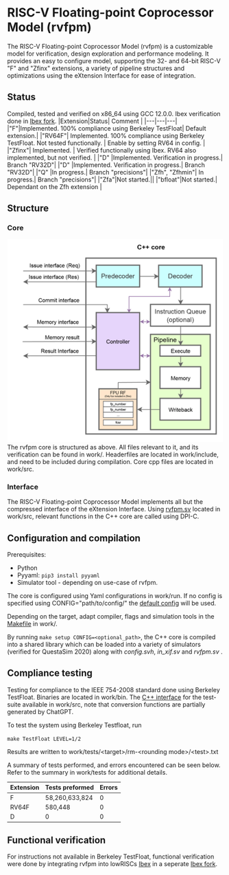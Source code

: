 # RISC-V Floating-point Coprocessor Model (rvfpm)
The RISC-V Floating-point Coprocessor Model (rvfpm) is a customizable model for verification, design exploration and performance modeling. It provides an easy to configure model, supporting the 32- and 64-bit RISC-V "F" and "Zfinx" extensions, a variety of pipeline structures and optimizations using the eXtension Interface for ease of integration.

## Status
Compiled, tested and verified on x86_64 using GCC 12.0.0. Ibex verification done in [Ibex fork](https://github.com/AndreasBakke/rvfpm_ibex_testing).
|Extension|Status| Comment |
|---|---|---|
|"F"|Implemented. 100% compliance using Berkeley TestFloat| Default extension.|
|"RV64F"| Implemented. 100% compliance using Berkeley TestFloat. Not tested functionally. | Enable by setting RV64 in config. |
|"Zfinx"| Implemented. | Verified functionally using Ibex. RV64 also implemented, but not verified. |
|"D" |Implemented. Verification in progress.| Branch "RV32D"|
|"D" |Implemented. Verification in progress.| Branch "RV32D"|
|"Q" |In progress.| Branch "precisions"|
|"Zfh", "Zfhmin"| In progress.| Branch "precisions"|
|"Zfa"|Not started.||
|"bfloat"|Not started.| Dependant on the Zfh extension |

## Structure
### Core
![Core structure of the RISC-V Floating-point Coprocessor Model](doc/core_w_controller.png)
The rvfpm core is structured as above. All files relevant to it, and its verification can be found in work/. Headerfiles are located in work/include, and need to be included during compilation. Core cpp files are located in work/src.

### Interface
The RISC-V Floating-point Coprocessor Model implements all but the compressed interface of the eXtension Interface. Using [rvfpm.sv](work/src/rvfpm.sv) located in work/src, relevant functions in the C++ core are called using DPI-C.

## Configuration and compilation
Prerequisites:
- Python
- Pyyaml: ```pip3 install pyyaml```
- Simulator tool - depending on use-case of rvfpm.

The core is configured using Yaml configurations in work/run. If no config is specified using CONFIG="path/to/config/" the [default config](work/run/default_config.yaml) will be used.

Depending on the target, adapt compiler, flags and simulation tools in the [Makefile](work/Makefile) in work/.

By running ```make setup CONFIG=<optional_path>```, the C++ core is compiled into a shared library which can be loaded into a variety of simulators (verified for QuestaSim 2020) along with _config.svh_, _in_xif.sv_ and _rvfpm&#46;sv_ .


## Compliance testing
Testing for compliance to the IEEE 754-2008 standard done using Berkeley TestFloat. Binaries are located in work/bin. The [C++ interface](work/src/in_TestFloat.cpp) for the test-suite available in work/src, note that conversion functions are partially generated by ChatGPT.

To test the system using Berkeley Testfloat, run

```make TestFloat LEVEL=1/2```

Results are written to work/tests/\<target\>/rm-\<rounding mode\>/\<test\>.txt

A summary of tests performed, and errors encountered can be seen below. Refer to the summary in work/tests for additional details.

|Extension|Tests preformed|Errors|
|---|---|---|
F | 58,260,633,824 | 0
RV64F | 580,448 | 0
D | 0 | 0

## Functional verification
For instructions not available in Berkeley TestFloat, functional verification were done by integrating rvfpm into lowRISCs [Ibex](https://github.com/lowRISC/ibex) in a seperate [Ibex fork](https://github.com/AndreasBakke/rvfpm_ibex_testing).
